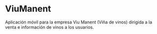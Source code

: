 # ViuManent
Aplicación móvil para la empresa Viu Manent (Viña de vinos) dirigida a la venta e información de vinos a los usuarios.
